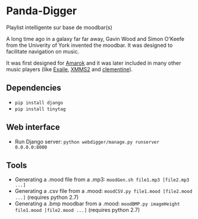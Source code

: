 # Panda-Digger
Playlist intelligente sur base de moodbar(s)

A long time ago in a galaxy far far away, Gavin Wood and Simon O'Keefe from the Univerity of York invented the moodbar. It was designed to facilitate navigation on music.

It was first designed for [Amarok](https://amarok.kde.org/en) and it was later included in many other music players (like [Exaile](http://www.exaile.org/), [XMMS2](https://xmms2.org/wiki/Main_Page) and [clementine](https://www.clementine-player.org/)).

## Dependencies

* `pip install django`
* `pip install tinytag`

## Web interface

* Run Django server: `python webdigger/manage.py runserver 0.0.0.0:8000`

## Tools

* Generating a .mood file from a .mp3: `moodGen.sh file1.mp3 [file2.mp3 ...]`
* Generating a .csv file from a .mood: `moodCSV.py file1.mood [file2.mood ...]` (requires python 2.7)
* Generating a .bmp moodbar from a .mood: `moodBMP.py imageHeight file1.mood [file2.mood ...]` (requires python 2.7)

